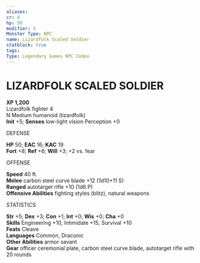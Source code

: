```yaml
---
aliases: 
cr: 4
hp: 50
modifier: 5
Monster Type: NPC
name: Lizardfolk Scaled Soldier
statblock: true
tags: 
Type: Legendary Games NPC Codex
---
```

# LIZARDFOLK SCALED SOLDIER

**XP 1,200**  
Lizardfolk fighter 4  
N Medium humanoid (lizardfolk)  
**Init** +5; **Senses** low-light vision Perception +0

DEFENSE

**HP** 50; **EAC** 16; **KAC** 19  
**Fort** +8; **Ref** +6; **Will** +3; +2 vs. fear

OFFENSE

**Speed** 40 ft.  
**Melee** carbon steel curve blade +12 (1d10+11 S)  
**Ranged** autotarget rifle +10 (1d6 P)  
**Offensive Abilities** fighting styles (blitz), natural weapons

STATISTICS

**Str** +5; **Dex** +3; **Con** +1; **Int** +0; **Wis** +0; **Cha** +0  
**Skills** Engineering +10, Intimidate +15, Survival +10  
**Feats** Cleave  
**Languages** Common, Draconic  
**Other Abilities** armor savant  
**Gear** officer ceremonial plate, carbon steel curve blade, autotarget rifle with 20 rounds

